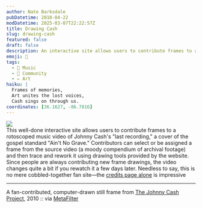 ```yaml
---
author: Nate Barksdale
pubDatetime: 2010-04-22
modDatetime: 2025-03-07T22:22:57Z
title: Drawing Cash
slug: drawing-cash
featured: false
draft: false
description: An interactive site allows users to contribute frames to a rotoscoped music video of Johnny Cash's "Ain't No Grave."
emoji: 🎨
tags:
  - 🎤 Music
  - 👥 Community
  - ✏️ Art
haiku: |
  Frames of memories,  
  Art unites the lost voices,  
  Cash sings on through us.
coordinates: [36.1627, -86.7816]
---
```


![](http://culture-making.com/media/johnnycashproject.jpg)  
This well-done interactive site allows users to contribute frames to a rotoscoped music video of Johnny Cash's "last recording," a cover of the gospel standard "Ain't No Grave." Contributors can select or be assigned a frame from the source video (a moody compendium of archival footage) and then trace and rework it using drawing tools provided by the website. Since people are always contributing new frame drawings, the video changes quite a bit if you rewatch it a few days later. Needless to say, this is no mere cobbled-together fan site—the [credits page alone](http://www.thejohnnycashproject.com/#/credits) is impressive

---

A fan-contributed, computer-drawn still frame from [The Johnny Cash Project](http://www.thejohnnycashproject.com/), 2010 :: via [MetaFilter](http://www.metafilter.com/91129/Aint-no-grave-can-hold-my-body-down)
